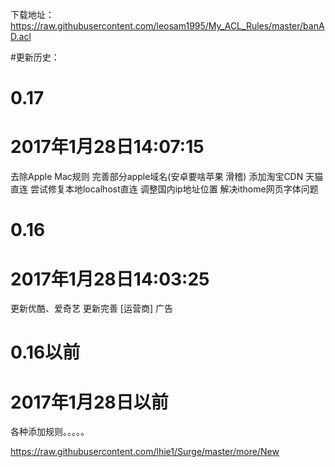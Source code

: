 ﻿下载地址：https://raw.githubusercontent.com/leosam1995/My_ACL_Rules/master/banAD.acl

#更新历史：

# 0.17
# 2017年1月28日14:07:15
去除Apple Mac规则 完善部分apple域名(安卓要啥苹果 滑稽)
添加淘宝CDN 天猫 直连
尝试修复本地localhost直连
调整国内ip地址位置
解决ithome网页字体问题

# 0.16
# 2017年1月28日14:03:25
更新优酷、爱奇艺 
更新完善 [运营商] 广告


# 0.16以前
# 2017年1月28日以前
各种添加规则。。。。。


https://raw.githubusercontent.com/lhie1/Surge/master/more/New